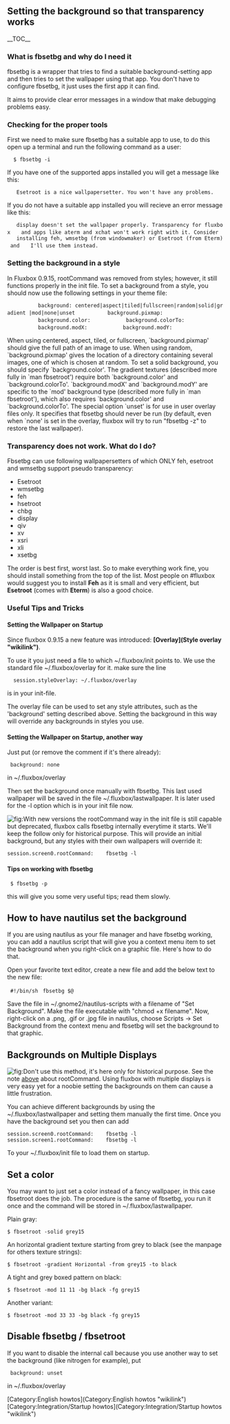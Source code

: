 Setting the background so that transparency works
-------------------------------------------------

\_\_TOC\_\_

### What is fbsetbg and why do I need it

fbsetbg is a wrapper that tries to find a suitable background-setting app and then tries to set the wallpaper using that app. You don't have to configure fbsetbg, it just uses the first app it can find.

It aims to provide clear error messages in a window that make debugging problems easy.

### Checking for the proper tools

First we need to make sure fbsetbg has a suitable app to use, to do this open up a terminal and run the following command as a user:

`  $ fbsetbg -i`

If you have one of the supported apps installed you will get a message like this:

`   Esetroot is a nice wallpapersetter. You won't have any problems.`

If you do not have a suitable app installed you will recieve an error message like this:

`   display doesn't set the wallpaper properly. Transparency for fluxbox`
`   and apps like aterm and xchat won't work right with it. Consider `
`   installing feh, wmsetbg (from windowmaker) or Esetroot (from Eterm) and`
`   I'll use them instead.`

### Setting the background in a style

In Fluxbox 0.9.15, rootCommand was removed from styles; however, it still functions properly in the init file. To set a background from a style, you should now use the following settings in your theme file:

`          background: centered|aspect|tiled|fullscreen|random|solid|gradient `<texture>`|mod|none|unset`
`          background.pixmap: `<file or directory>
`          background.color: `<color>
`          background.colorTo: `<color>
`          background.modX: `<integer>
`          background.modY: `<integer>
`  `

When using centered, aspect, tiled, or fullscreen, \`background.pixmap' should give the full path of an image to use. When using random, \`background.pixmap' gives the location of a directory containing several images, one of which is chosen at random. To set a solid background, you should specify \`background.color'. The gradient textures (described more fully in \`man fbsetroot') require both \`background.color' and \`background.colorTo'. \`background.modX' and \`background.modY' are specific to the \`mod' background type (described more fully in \`man fbsetroot'), which also requires \`background.color' and \`background.colorTo'. The special option \`unset' is for use in user overlay files only. It specifies that fbsetbg should never be run (by default, even when \`none' is set in the overlay, fluxbox will try to run "fbsetbg -z" to restore the last wallpaper).

### Transparency does not work. What do I do?

Fbsetbg can use following wallpapersetters of which ONLY feh, esetroot and wmsetbg support pseudo transparency:

-   Esetroot
-   wmsetbg
-   feh
-   hsetroot
-   chbg
-   display
-   qiv
-   xv
-   xsri
-   xli
-   xsetbg

The order is best first, worst last. So to make everything work fine, you should install something from the top of the list. Most people on \#fluxbox would suggest you to install **Feh** as it is small and very efficient, but **Esetroot** (comes with **Eterm**) is also a good choice.

### Useful Tips and Tricks

#### Setting the Wallpaper on Startup

Since fluxbox 0.9.15 a new feature was introduced: **[Overlay](Style overlay "wikilink")**.

To use it you just need a file to which \~/.fluxbox/init points to. We use the standard file \~/.fluxbox/overlay for it. make sure the line

`  session.styleOverlay: ~/.fluxbox/overlay`

is in your init-file.

The overlay file can be used to set any style attributes, such as the 'background' setting described above. Setting the background in this way will override any backgrounds in styles you use.

#### Setting the Wallpaper on Startup, another way

Just put (or remove the comment if it's there already):

` background: none`

in \~/.fluxbox/overlay

Then set the background once manually with fbsetbg. This last used wallpaper will be saved in the file \~/.fluxbox/lastwallpaper. It is later used for the -l option which is in your init file now.

![](Note.png "fig:")<span id="deprecated">With new versions the rootCommand way in the init file is still capable but deprecated, fluxbox calls fbsetbg internally everytime it starts. We'll keep the follow only for historical purpose.</span> This will provide an initial background, but any styles with their own wallpapers will override it:

`session.screen0.rootCommand:    fbsetbg -l`

#### Tips on working with fbsetbg

` $ fbsetbg -p`

this will give you some very useful tips; read them slowly.

How to have nautilus set the background
---------------------------------------

If you are using nautilus as your file manager and have fbsetbg working, you can add a nautilus script that will give you a context menu item to set the background when you right-click on a graphic file. Here's how to do that.

Open your favorite text editor, create a new file and add the below text to the new file:

` #!/bin/sh`
` fbsetbg $@`

Save the file in \~/.gnome2/nautilus-scripts with a filename of "Set Background". Make the file executable with "chmod +x filename". Now, right-click on a .png, .gif or .jpg file in nautilus, choose Scripts -\> Set Background from the context menu and fbsetbg will set the background to that graphic.

Backgrounds on Multiple Displays
--------------------------------

![](Note.png "fig:")Don't use this method, it's here only for historical purpose. See the note [above](#deprecated "wikilink") about rootCommand. Using fluxbox with multiple displays is very easy yet for a noobie setting the backgrounds on them can cause a little frustration.

You can achieve different backgrounds by using the \~/.fluxbox/lastwallpaper and setting them manually the first time.
Once you have the background set you then can add

`session.screen0.rootCommand:    fbsetbg -l`
`session.screen1.rootCommand:    fbsetbg -l`

To your \~/.fluxbox/init file to load them on startup.

Set a color
-----------

You may want to just set a color instead of a fancy wallpaper, in this case fbsetroot does the job.
The procedure is the same of fbsetbg, you run it once and the command will be stored in \~/.fluxbox/lastwallpaper.

Plain gray:

`$ fbsetroot -solid grey15`

An horizontal gradient texture starting from grey to black (see the manpage for others texture strings):

`$ fbsetroot -gradient Horizontal -from grey15 -to black`

A tight and grey boxed pattern on black:

`$ fbsetroot -mod 11 11 -bg black -fg grey15`

Another variant:

`$ fbsetroot -mod 33 33 -bg black -fg grey15`

Disable fbsetbg / fbsetroot
---------------------------

If you want to disable the internal call because you use another way to set the background (like nitrogen for example), put

` background: unset`

in \~/.fluxbox/overlay

[Category:English howtos](Category:English howtos "wikilink") [Category:Integration/Startup howtos](Category:Integration/Startup howtos "wikilink")
